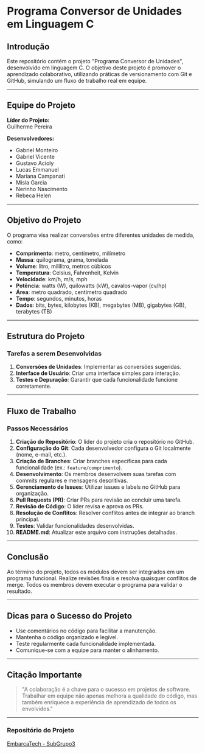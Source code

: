# Programa Conversor de Unidades em Linguagem C

## Introdução
Este repositório contém o projeto "Programa Conversor de Unidades", desenvolvido em linguagem C. O objetivo deste projeto é promover o aprendizado colaborativo, utilizando práticas de versionamento com Git e GitHub, simulando um fluxo de trabalho real em equipe.

---

## Equipe do Projeto

**Líder do Projeto:**  
Guilherme Pereira

**Desenvolvedores:**  
- Gabriel Monteiro  
- Gabriel Vicente  
- Gustavo Acioly  
- Lucas Emmanuel  
- Mariana Campanati  
- Misla Garcia  
- Nerinho Nascimento  
- Rebeca Helen  

---

## Objetivo do Projeto
O programa visa realizar conversões entre diferentes unidades de medida, como:  
- **Comprimento**: metro, centímetro, milímetro  
- **Massa**: quilograma, grama, tonelada  
- **Volume**: litro, mililitro, metros cúbicos  
- **Temperatura**: Celsius, Fahrenheit, Kelvin  
- **Velocidade**: km/h, m/s, mph  
- **Potência**: watts (W), quilowatts (kW), cavalos-vapor (cv/hp)  
- **Área**: metro quadrado, centímetro quadrado  
- **Tempo**: segundos, minutos, horas  
- **Dados**: bits, bytes, kilobytes (KB), megabytes (MB), gigabytes (GB), terabytes (TB)  

---

## Estrutura do Projeto
### Tarefas a serem Desenvolvidas
1. **Conversões de Unidades**: Implementar as conversões sugeridas.  
2. **Interface de Usuário**: Criar uma interface simples para interação.  
3. **Testes e Depuração**: Garantir que cada funcionalidade funcione corretamente.  

---

## Fluxo de Trabalho
### Passos Necessários
1. **Criação do Repositório**: O líder do projeto cria o repositório no GitHub.  
2. **Configuração do Git**: Cada desenvolvedor configura o Git localmente (nome, e-mail, etc.).  
3. **Criação de Branches**: Criar branches específicas para cada funcionalidade (ex.: `feature/comprimento`).  
4. **Desenvolvimento**: Os membros desenvolvem suas tarefas com commits regulares e mensagens descritivas.  
5. **Gerenciamento de Issues**: Utilizar issues e labels no GitHub para organização.  
6. **Pull Requests (PR)**: Criar PRs para revisão ao concluir uma tarefa.  
7. **Revisão de Código**: O líder revisa e aprova os PRs.  
8. **Resolução de Conflitos**: Resolver conflitos antes de integrar ao branch principal.  
9. **Testes**: Validar funcionalidades desenvolvidas.  
10. **README.md**: Atualizar este arquivo com instruções detalhadas.  

---

## Conclusão
Ao término do projeto, todos os módulos devem ser integrados em um programa funcional. Realize revisões finais e resolva quaisquer conflitos de merge. Todos os membros devem executar o programa para validar o resultado.

---

## Dicas para o Sucesso do Projeto
- Use comentários no código para facilitar a manutenção.  
- Mantenha o código organizado e legível.  
- Teste regularmente cada funcionalidade implementada.  
- Comunique-se com a equipe para manter o alinhamento.  

---

## Citação Importante
> "A colaboração é a chave para o sucesso em projetos de software. Trabalhar em equipe não apenas melhora a qualidade do código, mas também enriquece a experiência de aprendizado de todos os envolvidos."  

---

### Repositório do Projeto  
[EmbarcaTech - SubGrupo3](#)  
